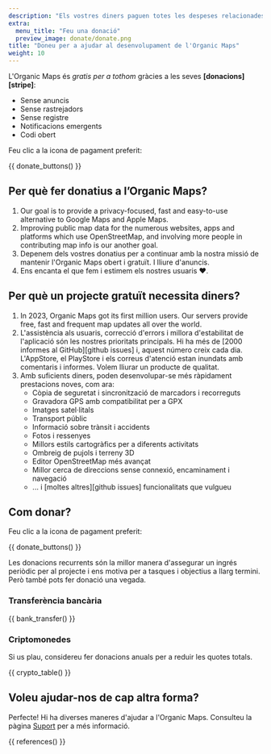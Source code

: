 ```yaml
---
description: "Els vostres diners paguen totes les despeses relacionades amb el projecte i ens motiven a millorar l’Organic Maps."
extra:
  menu_title: "Feu una donació"
  preview_image: donate/donate.png
title: "Doneu per a ajudar al desenvolupament de l'Organic Maps"
weight: 10
---
```


L'Organic Maps és _gratis per a tothom_ gràcies a les seves
**[donacions][stripe]**:

- Sense anuncis
- Sense rastrejadors
- Sense registre
- Notificacions emergents
- Codi obert

Feu clic a la icona de pagament preferit:

{{ donate_buttons() }}

## Per què fer donatius a l’Organic Maps?

1. Our goal is to provide a privacy-focused, fast and easy-to-use
   alternative to Google Maps and Apple Maps.
2. Improving public map data for the numerous websites, apps and platforms
   which use OpenStreetMap, and involving more people in contributing map
   info is our another goal.
3. Depenem dels vostres donatius per a continuar amb la nostra missió de
   mantenir l'Organic Maps obert i gratuït. I lliure d'anuncis.
4. Ens encanta el que fem i estimem els nostres usuaris ❤️.

## Per què un projecte gratuït necessita diners?

1. In 2023, Organic Maps got its first million users. Our servers provide
   free, fast and frequent map updates all over the world.
2. L'assistència als usuaris, correcció d'errors i millora d'estabilitat de
   l'aplicació són les nostres prioritats principals. Hi ha més de [2000
   informes al GitHub][github issues] i, aquest número creix cada
   dia. L'AppStore, el PlayStore i els correus d'atenció estan inundats amb
   comentaris i informes. Volem lliurar un producte de qualitat.
3. Amb suficients diners, poden desenvolupar-se més ràpidament prestacions
   noves, com ara:
   - Còpia de seguretat i sincronització de marcadors i recorreguts
   - Gravadora GPS amb compatibilitat per a GPX
   - Imatges satel·litals
   - Transport públic
   - Informació sobre trànsit i accidents
   - Fotos i ressenyes
   - Millors estils cartogràfics per a diferents activitats
   - Ombreig de pujols i terreny 3D
   - Editor OpenStreetMap més avançat
   - Millor cerca de direccions sense connexió, encaminament i navegació
   - ... i [moltes altres][github issues] funcionalitats que vulgueu

## Com donar?

Feu clic a la icona de pagament preferit:

{{ donate_buttons() }}

Les donacions recurrents són la millor manera d'assegurar un ingrés periòdic
per al projecte i ens motiva per a tasques i objectius a llarg termini. Però
també pots fer donació una vegada.

### Transferència bancària

{{ bank_transfer() }}

### Criptomonedes

Si us plau, considereu fer donacions anuals per a reduir les quotes totals.

{{ crypto_table() }}

## Voleu ajudar-nos de cap altra forma?

Perfecte! Hi ha diverses maneres d'ajudar a l'Organic Maps. Consulteu la
pàgina [Suport](@/contribute/index.ca.md) per a més informació.

{{ references() }}
